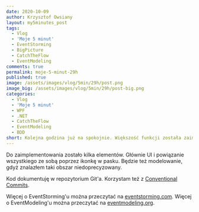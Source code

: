 ```yaml
---
date: 2020-10-09
author: Krzysztof Owsiany
layout: my5minutes_post
tags:
  - Vlog
  - 'Moje 5 minut'
  - EventStorming
  - BigPicture
  - CatchTheFlow
  - EventModeling
comments: true
permalink: moje-5-minut-29h
published: true
image: /assets/images/vlog/5min/29h/post.png
image_big: /assets/images/vlog/5min/29h/post-big.png
categories:
  - Vlog
  - 'Moje 5 minut'
  - WPF
  - .NET
  - CatchTheFlow
  - EventModeling
  - BDD
short: Kolejna godzina już na spokojnie. Większość funkcji została zaimplementowana. Pozostało spiąć je razem. Dlatego będzie i kodzik i modelowanie w EventModelingu.
---
```

Do zaimplementowania zostało kilka elementów.
Głównie UI i powiązanie wszystkiego ze sobą poprzez ikonkę w pasku.
Będzie też modelowanie, gdyż znalazłem taki obszar niedoprecyzowany.

Kod dokumentuję w repozytorium Git'a. Korzystam też z [Conventional Commits](https://www.conventionalcommits.org/en/v1.0.0/).

Więcej o EventStorming'u można przeczytać na [eventstorming.com](https://www.eventstorming.com).
Więcej o EventModeling'u można przeczytać na [eventmodeling.org](https://eventmodeling.org).